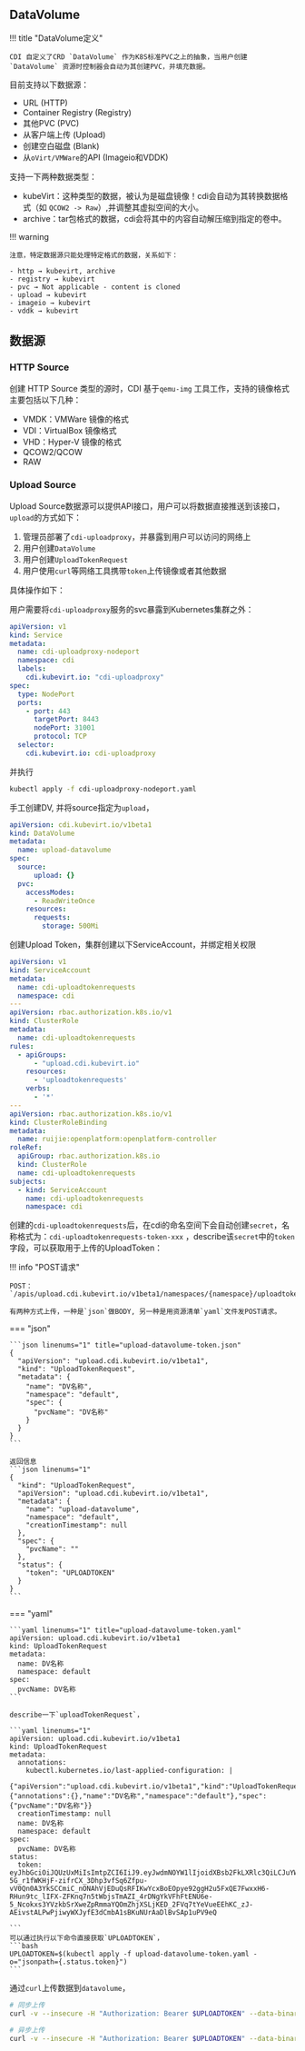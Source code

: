 
## DataVolume

!!! title "DataVolume定义"

    CDI 自定义了CRD `DataVolume` 作为K8S标准PVC之上的抽象，当用户创建 `DataVolume` 资源时控制器会自动为其创建PVC，并填充数据。

目前支持以下数据源：

- URL (HTTP)
- Container Registry (Registry)
- 其他PVC (PVC)
- 从客户端上传 (Upload)
- 创建空白磁盘 (Blank)
- 从`oVirt/VMWare`的API (Imageio和VDDK)

支持一下两种数据类型：

- kubeVirt：这种类型的数据，被认为是磁盘镜像！cdi会自动为其转换数据格式（如 `QCOW2 -> Raw`）,并调整其虚拟空间的大小。
- archive：tar包格式的数据，cdi会将其中的内容自动解压缩到指定的卷中。

!!! warning

    注意，特定数据源只能处理特定格式的数据，关系如下：
    
    - http → kubevirt, archive
    - registry → kubevirt
    - pvc → Not applicable - content is cloned
    - upload → kubevirt
    - imageio → kubevirt
    - vddk → kubevirt

## 数据源

### HTTP Source

创建 HTTP Source 类型的源时，CDI 基于`qemu-img` 工具工作，支持的镜像格式主要包括以下几种：

- VMDK：VMWare 镜像的格式
- VDI：VirtualBox 镜像格式
- VHD：Hyper-V 镜像的格式
- QCOW2/QCOW
- RAW

### Upload Source

Upload Source数据源可以提供API接口，用户可以将数据直接推送到该接口，`upload`的方式如下：

1. 管理员部署了`cdi-uploadproxy`，并暴露到用户可以访问的网络上
2. 用户创建`DataVolume`
3. 用户创建`UploadTokenRequest`
4. 用户使用`curl`等网络工具携带`token`上传镜像或者其他数据

具体操作如下：

用户需要将`cdi-uploadproxy`服务的svc暴露到Kubernetes集群之外：

```yaml linenums="1" title="cdi-uploadproxy-nodeport.yaml"
apiVersion: v1
kind: Service
metadata:
  name: cdi-uploadproxy-nodeport
  namespace: cdi
  labels:
    cdi.kubevirt.io: "cdi-uploadproxy"
spec:
  type: NodePort
  ports:
    - port: 443
      targetPort: 8443
      nodePort: 31001
      protocol: TCP
  selector:
    cdi.kubevirt.io: cdi-uploadproxy
```
并执行

```bash
kubectl apply -f cdi-uploadproxy-nodeport.yaml
```

手工创建DV, 并将source指定为`upload`，

```yaml linenums="1"
apiVersion: cdi.kubevirt.io/v1beta1
kind: DataVolume
metadata:
  name: upload-datavolume
spec:
  source:
      upload: {}
  pvc:
    accessModes:
      - ReadWriteOnce
    resources:
      requests:
        storage: 500Mi
```

创建Upload Token，集群创建以下ServiceAccount，并绑定相关权限


```yaml linenums="1"
apiVersion: v1
kind: ServiceAccount
metadata:
  name: cdi-uploadtokenrequests
  namespace: cdi
---
apiVersion: rbac.authorization.k8s.io/v1
kind: ClusterRole
metadata:
  name: cdi-uploadtokenrequests
rules:
  - apiGroups:
      - "upload.cdi.kubevirt.io"
    resources:
      - 'uploadtokenrequests'
    verbs:
      - '*'
---
apiVersion: rbac.authorization.k8s.io/v1
kind: ClusterRoleBinding
metadata:
  name: ruijie:openplatform:openplatform-controller
roleRef:
  apiGroup: rbac.authorization.k8s.io
  kind: ClusterRole
  name: cdi-uploadtokenrequests
subjects:
  - kind: ServiceAccount
    name: cdi-uploadtokenrequests
    namespace: cdi
```

创建的`cdi-uploadtokenrequests`后，在cdi的命名空间下会自动创建`secret`，名称格式为：`cdi-uploadtokenrequests-token-xxx` ，describe该`secret`中的`token`字段，可以获取用于上传的UploadToken：

!!! info "POST请求"

    POST：`/apis/upload.cdi.kubevirt.io/v1beta1/namespaces/{namespace}/uploadtokenrequests`

    有两种方式上传，一种是`json`做BODY, 另一种是用资源清单`yaml`文件发POST请求。

=== "json"

    ```json linenums="1" title="upload-datavolume-token.json"
    {
      "apiVersion": "upload.cdi.kubevirt.io/v1beta1",
      "kind": "UploadTokenRequest",
      "metadata": {
        "name": "DV名称",
        "namespace": "default",
        "spec": {
          "pvcName": "DV名称"
        }
      }
    }
    ```
    
    返回信息
    ```json linenums="1"
    {
      "kind": "UploadTokenRequest",
      "apiVersion": "upload.cdi.kubevirt.io/v1beta1",
      "metadata": {
        "name": "upload-datavolume",
        "namespace": "default",
        "creationTimestamp": null
      },
      "spec": {
        "pvcName": ""
      },
      "status": {
        "token": "UPLOADTOKEN"
      }
    }
    ```

=== "yaml"

    ```yaml linenums="1" title="upload-datavolume-token.yaml"
    apiVersion: upload.cdi.kubevirt.io/v1beta1
    kind: UploadTokenRequest
    metadata:
      name: DV名称
      namespace: default
    spec:
      pvcName: DV名称
    ```
    
    describe一下`uploadTokenRequest`，
    
    ```yaml linenums="1"
    apiVersion: upload.cdi.kubevirt.io/v1beta1
    kind: UploadTokenRequest
    metadata:
      annotations:
        kubectl.kubernetes.io/last-applied-configuration: |
          {"apiVersion":"upload.cdi.kubevirt.io/v1beta1","kind":"UploadTokenRequest","metadata":{"annotations":{},"name":"DV名称","namespace":"default"},"spec":{"pvcName":"DV名称"}}
      creationTimestamp: null
      name: DV名称
      namespace: default
    spec:
      pvcName: DV名称
    status:
      token: eyJhbGciOiJQUzUxMiIsImtpZCI6IiJ9.eyJwdmNOYW1lIjoidXBsb2FkLXRlc3QiLCJuYW1lc3BhY2UiOiJkZWZhdWx0IiwiY3JlYXRpb25UaW1lc3RhbXAiOiIyMDE4LTA5LTIxVDE4OjEyOjE5LjQwODI1MDQ4NFoifQ.JWk1VyvzSse3eFiBROKgGoLnOPCiYW9JdDWKXFROEL6XY0O5lFb1R0rwdfWwC3BBOtEA9mC9x3ZGYPnYWO-5G_r1fWKHjF-zifrCX_3Dhp3vfSq6Zfpu-vV0Qn0A3YkSCCmiC_nONAhVjEDuQsRFIKwYcxBoEOpye92ggH2u5FxQE7FwxxH6-RHun9tc_lIFX-ZFKnq7n5tWbjsTmAZI_4rDNgYkVFhFtENU6e-5_Ncokxs3YVzkbSrXweZpRmmaYQOmZhjXSLjKED_2FVq7tYeVueEEhKC_zJ-AEivstALPwPjiwyWXJyfE3dCmbA1sBKuNUrAaDlBvSAp1uPV9eQ
    
    ```
    可以通过执行以下命令直接获取`UPLOADTOKEN`，
    ```bash
    UPLOADTOKEN=$(kubectl apply -f upload-datavolume-token.yaml -o="jsonpath={.status.token}")
    ```

通过`curl`上传数据到`datavolume`，

```bash linenums="1"
# 同步上传
curl -v --insecure -H "Authorization: Bearer $UPLOADTOKEN" --data-binary @tests/images/cirros-qcow2.img https://$(minikube ip):31001/v1alpha1/upload

# 异步上传
curl -v --insecure -H "Authorization: Bearer $UPLOADTOKEN" --data-binary @tests/images/cirros-qcow2.img https://$(minikube ip):31001/v1alpha1/upload-async
```
